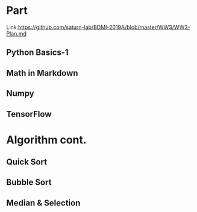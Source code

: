 # Part
Link:https://github.com/saturn-lab/BDMI-2019A/blob/master/WW3/WW3-Plan.md

## Python Basics-1

## Math in Markdown

## Numpy 

## TensorFlow

# Algorithm cont.

## Quick Sort

## Bubble Sort

## Median & Selection
